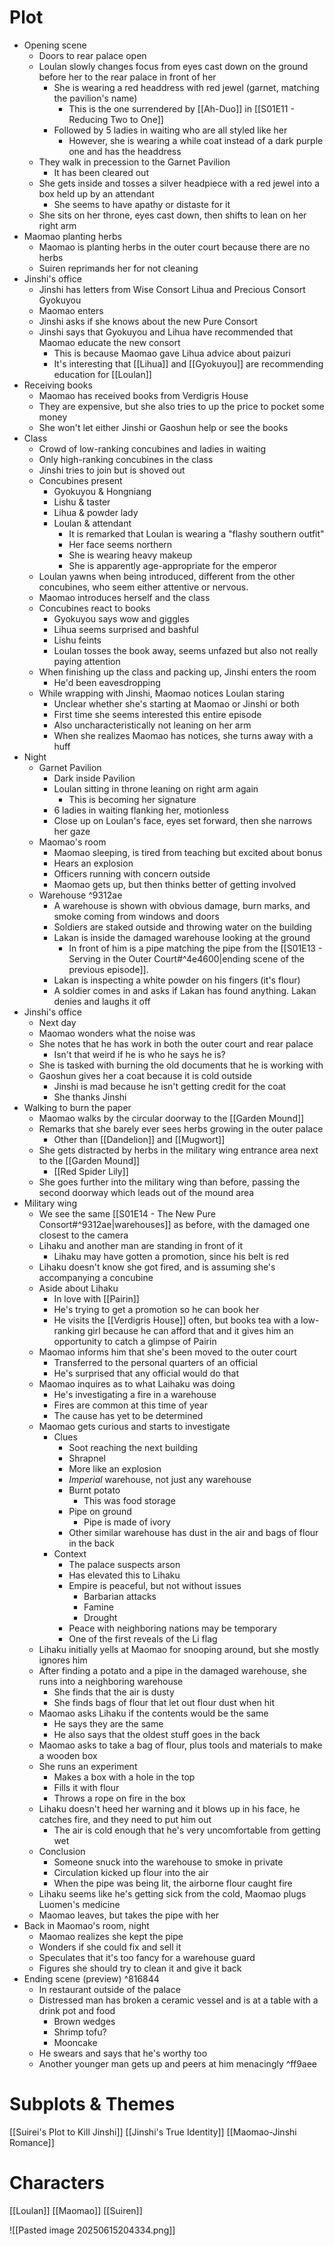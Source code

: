 
# Plot
- Opening scene
	- Doors to rear palace open
	- Loulan slowly changes focus from eyes cast down on the ground before her to the rear palace in front of her
		- She is wearing a red headdress with red jewel (garnet, matching the pavilion's name)
			- This is the one surrendered by [[Ah-Duo]] in [[S01E11 - Reducing Two to One]]
		- Followed by 5 ladies in waiting who are all styled like her
			- However, she is wearing a while coat instead of a dark purple one and has the headdress
	- They walk in precession to the Garnet Pavilion
		- It has been cleared out
	- She gets inside and tosses a silver headpiece with a red jewel into a box held up by an attendant
		- She seems to have apathy or distaste for it
	- She sits on her throne, eyes cast down, then shifts to lean on her right arm
- Maomao planting herbs
	- Maomao is planting herbs in the outer court because there are no herbs
	- Suiren reprimands her for not cleaning
- Jinshi's office
	- Jinshi has letters from Wise Consort Lihua and Precious Consort Gyokuyou
	- Maomao enters
	- Jinshi asks if she knows about the new Pure Consort
	- Jinshi says that Gyokuyou and Lihua have recommended that Maomao educate the new consort
		- This is because Maomao gave Lihua advice about paizuri
		- It's interesting that [[Lihua]] and [[Gyokuyou]] are recommending education for [[Loulan]]
- Receiving books
	- Maomao has received books from Verdigris House
	- They are expensive, but she also tries to up the price to pocket some money
	- She won't let either Jinshi or Gaoshun help or see the books
- Class
	- Crowd of low-ranking concubines and ladies in waiting
	- Only high-ranking concubines in the class
	- Jinshi tries to join but is shoved out
	- Concubines present
		- Gyokuyou & Hongniang
		- Lishu & taster
		- Lihua & powder lady
		- Loulan & attendant
			- It is remarked that Loulan is wearing a "flashy southern outfit"
			- Her face seems northern
			- She is wearing heavy makeup
			- She is apparently age-appropriate for the emperor
	- Loulan yawns when being introduced, different from the other concubines, who seem either attentive or nervous.
	- Maomao introduces herself and the class
	- Concubines react to books
		- Gyokuyou says wow and giggles
		- Lihua seems surprised and bashful
		- Lishu feints
		- Loulan tosses the book away, seems unfazed but also not really paying attention
	- When finishing up the class and packing up, Jinshi enters the room
		- He'd been eavesdropping
	- While wrapping with Jinshi, Maomao notices Loulan staring
		- Unclear whether she's starting at Maomao or Jinshi or both
		- First time she seems interested this entire episode
		- Also uncharacteristically not leaning on her arm
		- When she realizes Maomao has notices, she turns away with a huff
- Night
	- Garnet Pavilion
		- Dark inside Pavilion
		- Loulan sitting in throne leaning on right arm again
			- This is becoming her signature
		- 6 ladies in waiting flanking her, motionless
		- Close up on Loulan's face, eyes set forward, then she narrows her gaze
	- Maomao's room
		- Maomao sleeping, is tired from teaching but excited about bonus
		- Hears an explosion
		- Officers running with concern outside
		- Maomao gets up, but then thinks better of getting involved
	- Warehouse ^9312ae
		- A warehouse is shown with obvious damage, burn marks, and smoke coming from windows and doors
		- Soldiers are staked outside and throwing water on the building
		- Lakan is inside the damaged warehouse looking at the ground
			- In front of him is a pipe matching the pipe from the [[S01E13 - Serving in the Outer Court#^4e4600|ending scene of the previous episode]]. 
		- Lakan is inspecting a white powder on his fingers (it's flour)
		- A soldier comes in and asks if Lakan has found anything. Lakan denies and laughs it off
- Jinshi's office
	- Next day
	- Maomao wonders what the noise was
	- She notes that he has work in both the outer court and rear palace
		- Isn't that weird if he is who he says he is?
	- She is tasked with burning the old documents that he is working with
	- Gaoshun gives her a coat because it is cold outside
		- Jinshi is mad because he isn't getting credit for the coat
		- She thanks Jinshi
- Walking to burn the paper
	- Maomao walks by the circular doorway to the [[Garden Mound]]
	- Remarks that she barely ever sees herbs growing in the outer palace
		- Other than [[Dandelion]] and [[Mugwort]]
	- She gets distracted by herbs in the military wing entrance area next to the [[Garden Mound]]
		- [[Red Spider Lily]]
	- She goes further into the military wing than before, passing the second doorway which leads out of the mound area
- Military wing
	- We see the same [[S01E14 - The New Pure Consort#^9312ae|warehouses]] as before, with the damaged one closest to the camera
	- Lihaku and another man are standing in front of it
		- Lihaku may have gotten a promotion, since his belt is red
	- Lihaku doesn't know she got fired, and is assuming she's accompanying a concubine
	- Aside about Lihaku
		- In love with [[Pairin]]
		- He's trying to get a promotion so he can book her
		- He visits the [[Verdigris House]] often, but books tea with a low-ranking girl because he can afford that and it gives him an opportunity to catch a glimpse of Pairin
	- Maomao informs him that she's been moved to the outer court
		- Transferred to the personal quarters of an official
		- He's surprised that any official would do that
	- Maomao inquires as to what Laihaku was doing
		- He's investigating a fire in a warehouse
		- Fires are common at this time of year
		- The cause has yet to be determined
	- Maomao gets curious and starts to investigate
		- Clues
			- Soot reaching the next building
			- Shrapnel
			- More like an explosion
			- *Imperial* warehouse, not just any warehouse
			- Burnt potato
				- This was food storage
			- Pipe on ground
				- Pipe is made of ivory
			- Other similar warehouse has dust in the air and bags of flour in the back
		- Context
			- The palace suspects arson
			- Has elevated this to Lihaku
			- Empire is peaceful, but not without issues
				- Barbarian attacks
				- Famine
				- Drought
			- Peace with neighboring nations may be temporary
			- One of the first reveals of the Li flag
	- Lihaku initially yells at Maomao for snooping around, but she mostly ignores him
	- After finding a potato and a pipe in the damaged warehouse, she runs into a neighboring warehouse
		- She finds that the air is dusty
		- She finds bags of flour that let out flour dust when hit
	- Maomao asks Lihaku if the contents would be the same
		- He says they are the same
		- He also says that the oldest stuff goes in the back
	- Maomao asks to take a bag of flour, plus tools and materials to make a wooden box
	- She runs an experiment
		- Makes a box with a hole in the top
		- Fills it with flour
		- Throws a rope on fire in the box
	- Lihaku doesn't heed her warning and it blows up in his face, he catches fire, and they need to put him out
		- The air is cold enough that he's very uncomfortable from getting wet
	- Conclusion
		- Someone snuck into the warehouse to smoke in private
		- Circulation kicked up flour into the air
		- When the pipe was being lit, the airborne flour caught fire
	- Lihaku seems like he's getting sick from the cold, Maomao plugs Luomen's medicine
	- Maomao leaves, but takes the pipe with her
- Back in Maomao's room, night
	- Maomao realizes she kept the pipe
	- Wonders if she could fix and sell it
	- Speculates that it's too fancy for a warehouse guard
	- Figures she should try to clean it and give it back
- Ending scene (preview) ^816844
	- In restaurant outside of the palace
	- Distressed man has broken a ceramic vessel and is at a table with a drink pot and food
		- Brown wedges
		- Shrimp tofu?
		- Mooncake
	- He swears and says that he's worthy too
	- Another younger man gets up and peers at him menacingly ^ff9aee
# Subplots & Themes
[[Suirei's Plot to Kill Jinshi]]
[[Jinshi's True Identity]]
[[Maomao-Jinshi Romance]]
# Characters
[[Loulan]]
[[Maomao]]
[[Suiren]]

![[Pasted image 20250615204334.png]]